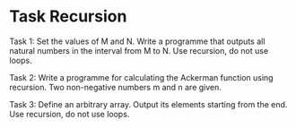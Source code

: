 # Task Recursion

Task 1: Set the values of M and N. Write a programme that outputs all natural numbers in the interval from M to N. Use recursion, do not use loops.

Task 2: Write a programme for calculating the Ackerman function using recursion. Two non-negative numbers m and n are given.

Task 3: Define an arbitrary array. Output its elements starting from the end. Use recursion, do not use loops.